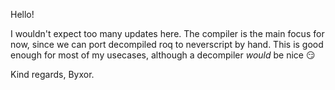 Hello!

I wouldn't expect too many updates here. The compiler is the main focus for now, since we can port decompiled roq to neverscript by hand.
This is good enough for most of my usecases, although a decompiler _would_ be nice :smirk:

Kind regards,
Byxor.
